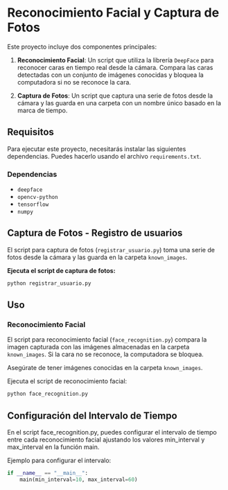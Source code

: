 # Reconocimiento Facial y Captura de Fotos

Este proyecto incluye dos componentes principales:

1. **Reconocimiento Facial**: Un script que utiliza la librería `DeepFace` para reconocer caras en tiempo real desde la cámara. Compara las caras detectadas con un conjunto de imágenes conocidas y bloquea la computadora si no se reconoce la cara.

2. **Captura de Fotos**: Un script que captura una serie de fotos desde la cámara y las guarda en una carpeta con un nombre único basado en la marca de tiempo.

## Requisitos

Para ejecutar este proyecto, necesitarás instalar las siguientes dependencias. Puedes hacerlo usando el archivo `requirements.txt`.

### Dependencias

- `deepface`
- `opencv-python`
- `tensorflow`
- `numpy`

## Captura de Fotos - Registro de usuarios

El script para captura de fotos (`registrar_usuario.py`) toma una serie de fotos desde la cámara y las guarda en la carpeta `known_images`.

**Ejecuta el script de captura de fotos:**

```sh
python registrar_usuario.py
```

## Uso

### Reconocimiento Facial

El script para reconocimiento facial (`face_recognition.py`) compara la imagen capturada con las imágenes almacenadas en la carpeta `known_images`. Si la cara no se reconoce, la computadora se bloquea.

Asegúrate de tener imágenes conocidas en la carpeta `known_images`.

Ejecuta el script de reconocimiento facial:

```sh
python face_recognition.py
```

## Configuración del Intervalo de Tiempo

En el script face_recognition.py, puedes configurar el intervalo de tiempo entre cada reconocimiento facial ajustando los valores min_interval y max_interval en la función main.

Ejemplo para configurar el intervalo:

```python
if __name__ == "__main__":
    main(min_interval=10, max_interval=60)
```
